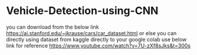 # Vehicle-Detection-using-CNN
you can download from the below link
 https://ai.stanford.edu/~jkrause/cars/car_dataset.html
or else you can directly using dataset from kaggle directly to your google colab use below link for reference
https://www.youtube.com/watch?v=7U-zXf8sJks&t=300s
